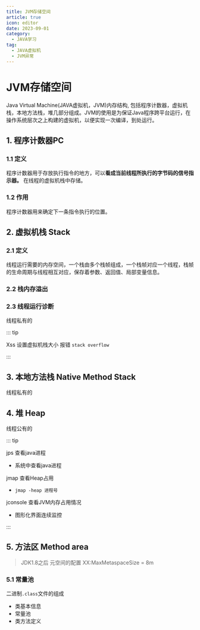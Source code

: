 ```yaml
---
title: JVM存储空间
article: true
icon: editor
date: 2023-09-01
category:
  - JAVA学习
tag:
  - JAVA虚拟机
  - JVM异常
---
```



# JVM存储空间


Java Virtual Machine(JAVA虚拟机，JVM)内存结构, 包括程序计数器，虚拟机栈，本地方法栈，堆几部分组成。JVM的使用是为保证Java程序跨平台运行，在操作系统层次之上构建的虚拟机，以便实现一次编译，到处运行。


<!-- more -->


## 1. 程序计数器PC
### 1.1 定义
程序计数器用于存放执行指令的地方，可以**看成当前线程所执行的字节码的信号指示器。** 在线程的虚拟机栈中存储。
### 1.2 作用
程序计数器用来确定下一条指令执行的位置。


## 2. 虚拟机栈 Stack

### 2.1 定义
线程运行需要的内存空间，一个栈由多个栈帧组成，一个栈帧对应一个线程，栈帧的生命周期与线程相互对应，保存着参数、返回值、局部变量信息。
### 2.2 栈内存溢出

### 2.3 线程运行诊断
线程私有的

::: tip

Xss 设置虚拟机栈大小
报错 `stack overflow`

::: 

## 3. 本地方法栈 Native Method Stack
线程私有的

## 4. 堆 Heap
线程公有的

::: tip

jps 查看java进程
- 系统中查看java进程

jmap 查看Heap占用 
- `jmap -heap 进程号`

jconsole 查看JVM内存占用情况
- 图形化界面连续监控

:::



## 5. 方法区 Method area

> JDK1.8之后  元空间的配置
> XX:MaxMetaspaceSize = 8m 



### 5.1 常量池

二进制`.class`文件的组成
- 类基本信息
- 常量池
- 类方法定义

